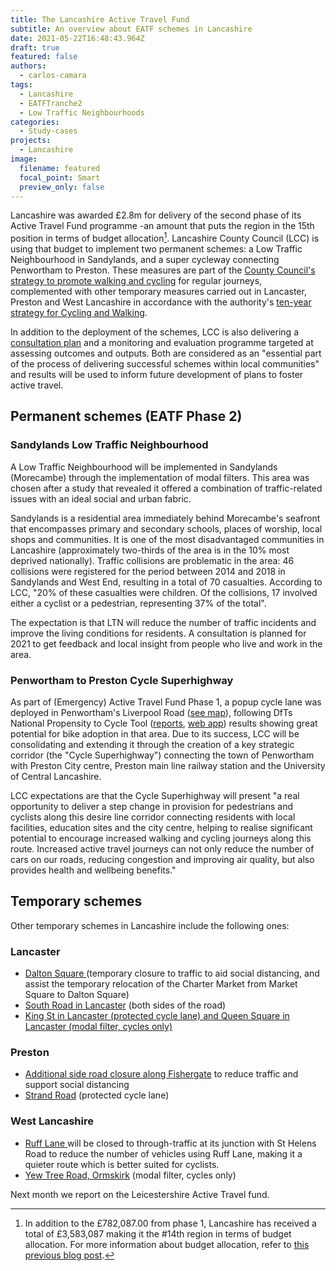 ```yaml
---
title: The Lancashire Active Travel Fund
subtitle: An overview about EATF schemes in Lancashire
date: 2021-05-22T16:48:43.964Z
draft: true
featured: false
authors:
  - carlos-camara
tags:
  - Lancashire
  - EATFTranche2
  - Low Traffic Neighbourhoods
categories:
  - Study-cases
projects:
  - Lancashire
image:
  filename: featured
  focal_point: Smart
  preview_only: false
---
```

Lancashire was awarded £2.8m for delivery of the second phase of its Active Travel Fund programme -an amount that puts the region in the 15th position in terms of budget allocation[^1]. Lancashire County Council (LCC) is using that budget to implement two permanent schemes: a Low Traffic Neighbourhood in Sandylands, and a super cycleway connecting Penwortham to Preston. These measures are part of the [County Council's strategy to promote walking and cycling](https://www.lancashire.gov.uk/roads-parking-and-travel/active-travel) for regular journeys, complemented with other temporary measures carried out in Lancaster, Preston and West Lancashire in accordance with the authority's [ten-year strategy for Cycling and Walking](https://www.lancashire.gov.uk/media/917305/6469-cycling-and-walking-strategy.pdf).

In addition to the deployment of the schemes, LCC is also delivering a [consultation plan](https://www.lancashire.gov.uk/media/921153/active-travel-fund-consultation-plan.docx) and a monitoring and evaluation programme targeted at assessing outcomes and outputs. Both are considered as an "essential part of the process of delivering successful schemes within local communities" and results will be used to inform future development of plans to foster active travel.

## Permanent schemes (EATF Phase 2)

### Sandylands Low Traffic Neighbourhood

A Low Traffic Neighbourhood will be implemented in Sandylands (Morecambe) through the implementation of modal filters. This area was chosen after a study that revealed it offered a combination of traffic-related issues with an ideal social and urban fabric.

Sandylands is a residential area immediately behind Morecambe's seafront that encompasses primary and secondary schools, places of worship, local shops and communities. It is one of the most disadvantaged communities in Lancashire (approximately two-thirds of the area is in the 10% most deprived nationally). Traffic collisions are problematic in the area: 46 collisions were registered for the period between 2014 and 2018 in Sandylands and West End, resulting in a total of 70 casualties. According to LCC, "20% of these casualties were children. Of the collisions, 17 involved either a cyclist or a pedestrian, representing 37% of the total". 

The expectation is that LTN will reduce the number of traffic incidents and improve the living conditions for residents. A consultation is planned for 2021 to get feedback and local insight from people who live and work in the area.

### Penwortham to Preston Cycle Superhighway

As part of (Emergency) Active Travel Fund Phase 1, a popup cycle lane was deployed in Penwortham's Liverpool Road ([see map](https://www.lancashire.gov.uk/media/919626/ventbrook-tm-liverpool-road-penwortham.pdf)), following DfTs National Propensity to Cycle Tool ([reports](https://www.gov.uk/government/publications/national-propensity-to-cycle-first-phase-development-study), [web app](https://www.pct.bike)) results showing great potential for bike adoption in that area. Due to its success, LCC will be consolidating and extending it through the creation of a key strategic corridor (the "Cycle Superhighway") connecting the town of Penwortham with Preston City centre, Preston main line railway station and the University of Central Lancashire.

LCC expectations are that the Cycle Superhighway will present "a real opportunity to deliver a step change in provision for pedestrians and cyclists along this desire line corridor connecting residents with local facilities, education sites and the city centre, helping to realise significant potential to encourage increased walking and cycling journeys along this route. Increased active travel journeys can not only reduce the number of cars on our roads, reducing congestion and improving air quality, but also provides health and wellbeing benefits."

## Temporary schemes

Other temporary schemes in Lancashire include the following ones:

### Lancaster

* [Dalton Square ](http://www.lancashire.gov.uk/roads-parking-and-travel/active-travel-schemes/dalton-square/ "Dalton Square")(temporary closure to traffic to aid social distancing, and assist the temporary relocation of the Charter Market from Market Square to Dalton Square)
* [South Road in Lancaster](http://www.lancashire.gov.uk/roads-parking-and-travel/active-travel-schemes/south-rd-lancaster/ "South Rd, Lancaster") (both sides of the road)
* [King St in Lancaster (protected cycle lane) and Queen Square in Lancaster (modal filter, cycles only)](http://www.lancashire.gov.uk/roads-parking-and-travel/active-travel-schemes/king-street-queen-street/ "King Street & Queen Street")

### Preston

* [Additional side road closure along Fishergate](http://www.lancashire.gov.uk/roads-parking-and-travel/active-travel-schemes/fishergate/ "Fishergate") to reduce traffic and support social distancing
* [Strand Road](http://www.lancashire.gov.uk/roads-parking-and-travel/active-travel-schemes/strand-road/ "strand road") (protected cycle lane)

### West Lancashire

* [Ruff Lane ](http://www.lancashire.gov.uk/roads-parking-and-travel/active-travel-schemes/ruff-lane-ormskirk/ "Ruff Lane Ormskirk")will be closed to through-traffic at its junction with St Helens Road to reduce the number of vehicles using Ruff Lane, making it a quieter route which is better suited for cyclists.
* [Yew Tree Road, Ormskirk](http://www.lancashire.gov.uk/roads-parking-and-travel/active-travel-schemes/ormskirk-yew-tree-rd/ "Ormskirk Yew Tree Rd") (modal filter, cycles only)



Next month we report on the Leicestershire Active Travel fund.

[^1]: In addition to the £782,087.00 from phase 1, Lancashire has received a total of  £3,583,087 making it the #14th region in terms of budget allocation. For more information about budget allocation, refer to [this previous blog post](/post/2020-11-13-visualizing-emergency-active-travel-funds-allocations/).